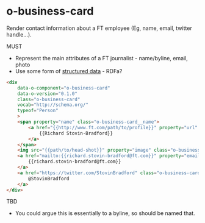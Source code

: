 o-business-card
===============

Render contact information about a FT employee (Eg, name, email, twitter handle...).

MUST

- Represent the main attributes of a FT journalist - name/byline, email, photo
- Use some form of [structured data](https://support.google.com/webmasters/answer/146646) - RDFa?

```html
<div
    data-o-component="o-business-card"
    data-o-version="0.1.0"
    class="o-business-card"
    vocab="http://schema.org/"
    typeof="Person"
    >
    <span property="name" class="o-business-card__name">
        <a href="{{http://www.ft.com/path/to/profile}}" property="url" class="o-business-card__url">
            {{Richard Stovin-Bradford}}
        </a>
    </span>
    <img src="{{path/to/head-shot}}" property="image" class="o-business-card__image" />
    <a href="mailto:{{richard.stovin-bradford@ft.com}}" property="email" class="o-business-card__email">
        {{richard.stovin-bradford@ft.com}}
    </a>
    <a href="https://twitter.com/StovinBradford" class="o-business-card__twitter">
        @StovinBradford
    </a>
</div>
```

TBD

- You could argue this is essentially to a byline, so should be named that.


